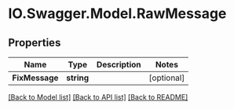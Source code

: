 # IO.Swagger.Model.RawMessage
## Properties

Name | Type | Description | Notes
------------ | ------------- | ------------- | -------------
**FixMessage** | **string** |  | [optional] 

[[Back to Model list]](../README.md#documentation-for-models) [[Back to API list]](../README.md#documentation-for-api-endpoints) [[Back to README]](../README.md)

